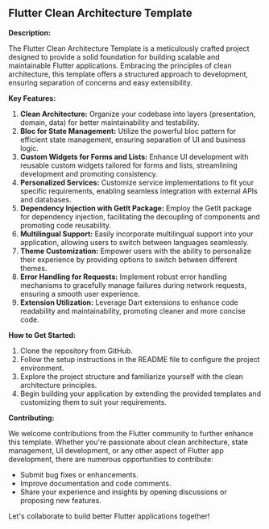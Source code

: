 ## Flutter Clean Architecture Template

**Description:**

The Flutter Clean Architecture Template is a meticulously crafted project designed to provide a solid foundation for building scalable and maintainable Flutter applications. Embracing the principles of clean architecture, this template offers a structured approach to development, ensuring separation of concerns and easy extensibility.

**Key Features:**

1. **Clean Architecture:** Organize your codebase into layers (presentation, domain, data) for better maintainability and testability.
2. **Bloc for State Management:** Utilize the powerful bloc pattern for efficient state management, ensuring separation of UI and business logic.
3. **Custom Widgets for Forms and Lists:** Enhance UI development with reusable custom widgets tailored for forms and lists, streamlining development and promoting consistency.
4. **Personalized Services:** Customize service implementations to fit your specific requirements, enabling seamless integration with external APIs and databases.
5. **Dependency Injection with GetIt Package:** Employ the GetIt package for dependency injection, facilitating the decoupling of components and promoting code reusability.
6. **Multilingual Support:** Easily incorporate multilingual support into your application, allowing users to switch between languages seamlessly.
7. **Theme Customization:** Empower users with the ability to personalize their experience by providing options to switch between different themes.
8. **Error Handling for Requests:** Implement robust error handling mechanisms to gracefully manage failures during network requests, ensuring a smooth user experience.
9. **Extension Utilization:** Leverage Dart extensions to enhance code readability and maintainability, promoting cleaner and more concise code.

**How to Get Started:**

1. Clone the repository from GitHub.
2. Follow the setup instructions in the README file to configure the project environment.
3. Explore the project structure and familiarize yourself with the clean architecture principles.
4. Begin building your application by extending the provided templates and customizing them to suit your requirements.

**Contributing:**

We welcome contributions from the Flutter community to further enhance this template. Whether you're passionate about clean architecture, state management, UI development, or any other aspect of Flutter app development, there are numerous opportunities to contribute:
- Submit bug fixes or enhancements.
- Improve documentation and code comments.
- Share your experience and insights by opening discussions or proposing new features.

Let's collaborate to build better Flutter applications together!
